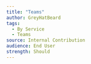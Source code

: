 ```yaml
---
title: "Teams"
author: GreyHatBeard
tags: 
  - By Service
  - Teams
source: Internal Contribution
audience: End User
strength: Should
---
```

